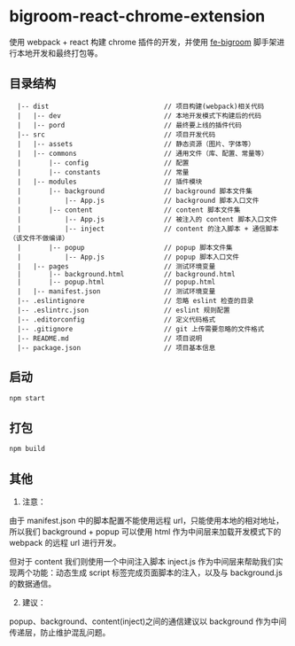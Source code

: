# bigroom-react-chrome-extension
使用 webpack + react 构建 chrome 插件的开发，并使用 [fe-bigroom](https://github.com/fe-bigroom/bigroom-cli) 脚手架进行本地开发和最终打包等。

## 目录结构
```
  |-- dist                             // 项目构建(webpack)相关代码
  |   |-- dev                          // 本地开发模式下构建后的代码
  |   |-- pord                         // 最终要上线的插件代码
  |-- src                              // 项目开发代码
  |   |-- assets                       // 静态资源（图片、字体等）
  |   |-- commons                      // 通用文件（库、配置、常量等）
  |       |-- config                   // 配置
  |       |-- constants                // 常量
  |   |-- modules                      // 插件模块
  |       |-- background               // background 脚本文件集
  |           |-- App.js               // background 脚本入口文件
  |       |-- content                  // content 脚本文件集
  |           |-- App.js               // 被注入的 content 脚本入口文件
  |           |-- inject               // content 的注入脚本 + 通信脚本（该文件不做编译）
  |       |-- popup                    // popup 脚本文件集
  |           |-- App.js               // popup 脚本入口文件
  |   |-- pages                        // 测试环境变量
  |       |-- background.html          // background.html
  |       |-- popup.html               // popup.html
  |   |-- manifest.json                // 测试环境变量
  |-- .eslintignore                    // 忽略 eslint 检查的目录
  |-- .eslintrc.json                   // eslint 规则配置
  |-- .editorconfig                    // 定义代码格式
  |-- .gitignore                       // git 上传需要忽略的文件格式
  |-- README.md                        // 项目说明
  |-- package.json                     // 项目基本信息
```

## 启动
```bash
npm start
```

## 打包
```bash
npm build
```

## 其他

1. 注意：

  由于 manifest.json 中的脚本配置不能使用远程 url，只能使用本地的相对地址，所以我们 background + popup 可以使用 html 作为中间层来加载开发模式下的 webpack 的远程 url 进行开发。

  但对于 content 我们则使用一个中间注入脚本 inject.js 作为中间层来帮助我们实现两个功能：动态生成 script 标签完成页面脚本的注入，以及与 background.js 的数据通信。

2. 建议：

  popup、background、content(inject)之间的通信建议以 background 作为中间传递层，防止维护混乱问题。
